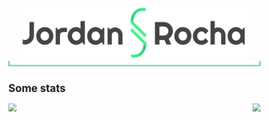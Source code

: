 <p align="center">
    <img src="https://github.com/rochajg/rochajg/raw/master/images/logo-text.png" alt="Jordan Rocha"/>
    <img src="https://github.com/rochajg/rochajg/raw/master/images/bar-separator.svg" alt="_"/>
</p>

## Some stats
<p align="center">
  <img align="left" src="https://github-readme-stats.vercel.app/api/top-langs/?username=rochajg&title_color=FAFAFA&icon_color=81DFA7&text_color=f5f5f5&bg_color=181818" />
  <img align="right" src="https://github-readme-stats.vercel.app/api?username=rochajg&show_icons=true&count_private=true&line_height=40&title_color=FAFAFA&icon_color=81DFA7&text_color=f5f5f5&bg_color=181818" />
</p>
